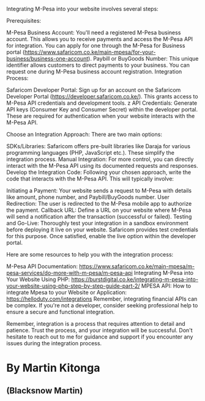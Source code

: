 Integrating M-Pesa into your website involves several steps:

Prerequisites:

M-Pesa Business Account: You'll need a registered M-Pesa business account. This allows you to receive payments and access the M-Pesa API for integration. You can apply for one through the M-Pesa for Business portal (https://www.safaricom.co.ke/main-mpesa/for-your-business/business-one-account).
Paybill or BuyGoods Number: This unique identifier allows customers to direct payments to your business. You can request one during M-Pesa business account registration.
Integration Process:

Safaricom Developer Portal: Sign up for an account on the Safaricom Developer Portal (https://developer.safaricom.co.ke/). This grants access to M-Pesa API credentials and development tools.
z
API Credentials: Generate API keys (Consumer Key and Consumer Secret) within the developer portal. These are required for authentication when your website interacts with the M-Pesa API.

Choose an Integration Approach: There are two main options:

SDKs/Libraries: Safaricom offers pre-built libraries like Daraja for various programming languages (PHP, JavaScript etc.). These simplify the integration process.
Manual Integration: For more control, you can directly interact with the M-Pesa API using its documented requests and responses.
Develop the Integration Code: Following your chosen approach, write the code that interacts with the M-Pesa API. This will typically involve:

Initiating a Payment: Your website sends a request to M-Pesa with details like amount, phone number, and Paybill/BuyGoods number.
User Redirection: The user is redirected to the M-Pesa mobile app to authorize the payment.
Callback URL: Define a URL on your website where M-Pesa will send a notification after the transaction (successful or failed).
Testing and Go-Live: Thoroughly test your integration in a sandbox environment before deploying it live on your website. Safaricom provides test credentials for this purpose. Once satisfied, enable the live option within the developer portal.

Here are some resources to help you with the integration process:

M-Pesa API Documentation: https://www.safaricom.co.ke/main-mpesa/m-pesa-services/do-more-with-m-pesa/m-pesa-api
Integrating M-Pesa into Your Website Using PHP: https://burstdigital.co.ke/integrating-m-pesa-into-your-website-using-php-step-by-step-guide-part-2/
MPESA API: How to integrate Mpesa to your Website or Application: https://helloduty.com/integrations
Remember, integrating financial APIs can be complex. If you're not a developer, consider seeking professional help to ensure a secure and functional integration.

Remember, integration is a process that requires attention to detail and patience. Trust the process, and your integration will be successful. Don't hesitate to reach out to me for guidance and support if you encounter any issues during the integration process.

# By Martin Kitonga
## (Blacksnow Martin)